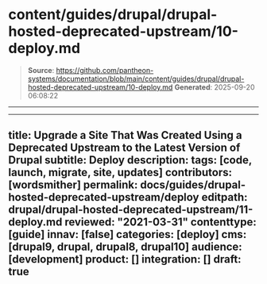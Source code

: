 # content/guides/drupal/drupal-hosted-deprecated-upstream/10-deploy.md

> **Source**: https://github.com/pantheon-systems/documentation/blob/main/content/guides/drupal/drupal-hosted-deprecated-upstream/10-deploy.md
> **Generated**: 2025-09-20 06:08:22

---

---
title: Upgrade a Site That Was Created Using a Deprecated Upstream to the Latest Version of Drupal
subtitle: Deploy
description: 
tags: [code, launch, migrate, site, updates]
contributors: [wordsmither]
permalink: docs/guides/drupal-hosted-deprecated-upstream/deploy
editpath: drupal/drupal-hosted-deprecated-upstream/11-deploy.md
reviewed: "2021-03-31"
contenttype: [guide]
innav: [false]
categories: [deploy]
cms: [drupal9, drupal, drupal8, drupal10]
audience: [development]
product: []
integration: []
draft: true
---

<Partial file="drupal/deploy-live.md" />

